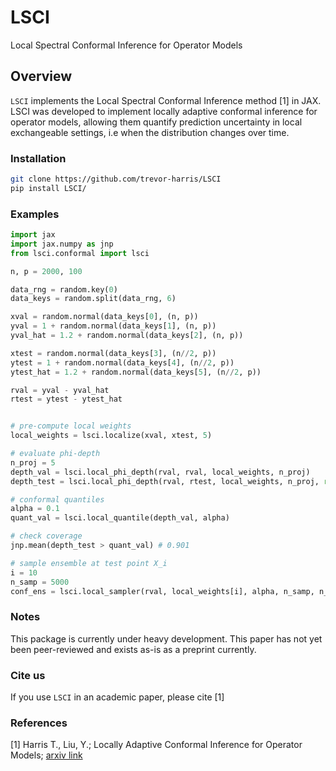 # LSCI

Local Spectral Conformal Inference for Operator Models

## Overview

`LSCI` implements the Local Spectral Conformal Inference method [1] in JAX. LSCI was developed to implement locally adaptive conformal inference for operator models, allowing them quantify prediction uncertainty in local exchangeable settings, i.e when the distribution changes over time.

### Installation
```bash
git clone https://github.com/trevor-harris/LSCI
pip install LSCI/
```
### Examples

```python
import jax
import jax.numpy as jnp
from lsci.conformal import lsci

n, p = 2000, 100

data_rng = random.key(0)
data_keys = random.split(data_rng, 6)

xval = random.normal(data_keys[0], (n, p))
yval = 1 + random.normal(data_keys[1], (n, p))
yval_hat = 1.2 + random.normal(data_keys[2], (n, p))

xtest = random.normal(data_keys[3], (n//2, p))
ytest = 1 + random.normal(data_keys[4], (n//2, p))
ytest_hat = 1.2 + random.normal(data_keys[5], (n//2, p))

rval = yval - yval_hat
rtest = ytest - ytest_hat


# pre-compute local weights
local_weights = lsci.localize(xval, xtest, 5)

# evaluate phi-depth
n_proj = 5
depth_val = lsci.local_phi_depth(rval, rval, local_weights, n_proj)
depth_test = lsci.local_phi_depth(rval, rtest, local_weights, n_proj, reduce = True)

# conformal quantiles
alpha = 0.1
quant_val = lsci.local_quantile(depth_val, alpha)

# check coverage
jnp.mean(depth_test > quant_val) # 0.901

# sample ensemble at test point X_i
i = 10
n_samp = 5000
conf_ens = lsci.local_sampler(rval, local_weights[i], alpha, n_samp, n_proj)
```

### Notes

This package is currently under heavy development. This paper has not yet been peer-reviewed and exists as-is as a preprint currently.

### Cite us

If you use `LSCI` in an academic paper, please cite [1]

### References
<a id='1'>[1]</a>
Harris T., Liu, Y.; 
Locally Adaptive Conformal Inference for Operator Models;
[arxiv link](https://arxiv.org/abs/2507.20975)
